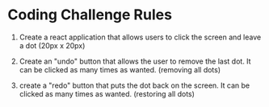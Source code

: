 # Coding Challenge Rules

1. Create a react application that allows users to click the screen and leave a dot (20px x 20px)

2. Create an "undo" button that allows the user to remove the last dot. It can be clicked as many times as wanted. (removing all dots)

3. create a "redo" button that puts the dot back on the screen. It can be clicked as many times as wanted. (restoring all dots)
